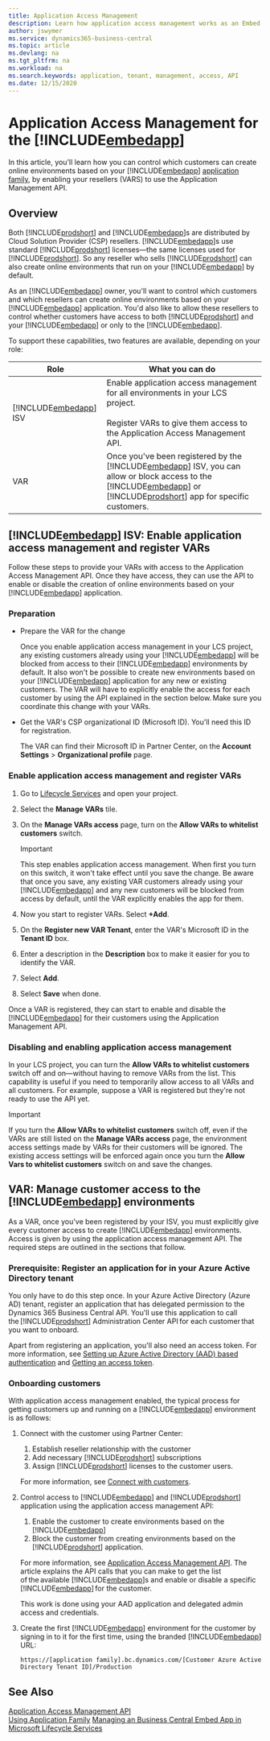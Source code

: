 ```yaml
---
title: Application Access Management
description: Learn how application access management works as an Embed App ISV and VAR.
author: jswymer
ms.service: dynamics365-business-central
ms.topic: article
ms.devlang: na
ms.tgt_pltfrm: na
ms.workload: na
ms.search.keywords: application, tenant, management, access, API
ms.date: 12/15/2020
---
```

# Application Access Management for the [!INCLUDE[embedapp](../developer/includes/embedapp.md)]

In this article, you'll learn how you can control which customers can create online environments based on your [!INCLUDE[embedapp](../developer/includes/embedapp.md)] [application family](../deployment/embed-app-using-application-family.md), by enabling your resellers (VARS) to use the Application Management API.

## Overview

Both [!INCLUDE[prodshort](../developer/includes/prodshort.md)] and [!INCLUDE[embedapp](../developer/includes/embedapp.md)]s are distributed by Cloud Solution Provider (CSP) resellers. [!INCLUDE[embedapp](../developer/includes/embedapp.md)]s use standard [!INCLUDE[prodshort](../developer/includes/prodshort.md)] licenses&mdash;the same licenses used for [!INCLUDE[prodshort](../developer/includes/prodshort.md)]. So any reseller who sells [!INCLUDE[prodshort](../developer/includes/prodshort.md)] can also create online environments that run on your [!INCLUDE[embedapp](../developer/includes/embedapp.md)] by default.  

As an [!INCLUDE[embedapp](../developer/includes/embedapp.md)] owner, you'll want to control which customers and which resellers can create online environments based on your [!INCLUDE[embedapp](../developer/includes/embedapp.md)] application. You'd also like to allow these resellers to control whether customers have access to both [!INCLUDE[prodshort](../developer/includes/prodshort.md)] and your [!INCLUDE[embedapp](../developer/includes/embedapp.md)] or only to the [!INCLUDE[embedapp](../developer/includes/embedapp.md)].

To support these capabilities, two features are available, depending on your role:

|Role|What you can do|
|---------|---------------|
|[!INCLUDE[embedapp](../developer/includes/embedapp.md)] ISV |Enable application access management for all environments in your LCS project.<br /><br />Register VARs to give them access to the Application Access Management API.|
|VAR|Once you've been registered by the [!INCLUDE[embedapp](../developer/includes/embedapp.md)] ISV, you can allow or block access to the [!INCLUDE[embedapp](../developer/includes/embedapp.md)] or [!INCLUDE[prodshort](../developer/includes/prodshort.md)] app for specific customers.|

## [!INCLUDE[embedapp](../developer/includes/embedapp.md)] ISV: Enable application access management and register VARs

Follow these steps to provide your VARs with access to the Application Access Management API. Once they have access, they can use the API to enable or disable the creation of online environments based on your [!INCLUDE[embedapp](../developer/includes/embedapp.md)] application.

### Preparation

- Prepare the VAR for the change

    Once you enable application access management in your LCS project, any existing customers already using your [!INCLUDE[embedapp](../developer/includes/embedapp.md)] will be blocked from access to their [!INCLUDE[embedapp](../developer/includes/embedapp.md)] environments by default. It also won't be possible to create new environments based on your [!INCLUDE[embedapp](../developer/includes/embedapp.md)] application for any new or existing customers. The VAR will have to explicitly enable the access for each customer by using the API explained in the section below. Make sure you coordinate this change with your VARs.

- Get the VAR's CSP organizational ID (Microsoft ID). You'll need this ID for registration.

    The VAR can find their Microsoft ID in Partner Center, on the **Account Settings** > **Organizational profile** page.

### Enable application access management and register VARs

1. Go to [Lifecycle Services](https://lcs.dynamics.com/v2) and open your project.
2. Select the **Manage VARs** tile.
3. On the **Manage VARs access** page, turn on the **Allow VARs to whitelist customers** switch.

    > [!IMPORTANT]
    > This step enables application access management. When first you turn on this switch, it won't take effect until you save the change. Be aware that once you save, any existing VAR customers already using your [!INCLUDE[embedapp](../developer/includes/embedapp.md)] and any new customers will be blocked from access by default, until the VAR explicitly enables the app for them.

4. Now you start to register VARs. Select **+Add**.
5. On the **Register new VAR Tenant**, enter the VAR's Microsoft ID in the **Tenant ID** box.
6. Enter a description in the **Description** box to make it easier for you to identify the VAR.
7. Select **Add**.
8. Select **Save** when done.

Once a VAR is registered, they can start to enable and disable the [!INCLUDE[embedapp](../developer/includes/embedapp.md)] for their customers using the Application Management API.

### Disabling and enabling application access management

In your LCS project, you can turn the **Allow VARs to whitelist customers** switch off and on&mdash;without having to remove VARs from the list. This capability is useful if you need to temporarily allow access to all VARs and all customers. For example, suppose a VAR is registered but they're not ready to use the API yet.

> [!IMPORTANT]
> If you turn the **Allow VARs to whitelist customers** switch off, even if the VARs are still listed on the **Manage VARs access** page, the environment access settings made by VARs for their customers will be ignored. The existing access settings will be enforced again once you turn the **Allow Vars to whitelist customers** switch on and save the changes. 

## VAR: Manage customer access to the [!INCLUDE[embedapp](../developer/includes/embedapp.md)] environments

As a VAR, once you've been registered by your ISV, you must explicitly give every customer access to create [!INCLUDE[embedapp](../developer/includes/embedapp.md)] environments. Access is given by using the application access management API. The required steps are outlined in the sections that follow.

### Prerequisite: Register an application for in your Azure Active Directory tenant

You only have to do this step once. In your Azure Active Directory (Azure AD) tenant, register an application that has delegated permission to the Dynamics 365 Business Central API. You'll use this application to call the [!INCLUDE[prodshort](../developer/includes/prodshort.md)] Administration Center API for each customer that you want to onboard.

Apart from registering an application, you'll also need an access token. For more information, see [Setting up Azure Active Directory (AAD) based authentication](../administration/administration-center-api.md#azuread) and [Getting an access token](../administration/administration-center-api.md#getting-an-access-token).

### Onboarding customers

With application access management enabled, the typical process for getting customers up and running on a [!INCLUDE[embedapp](../developer/includes/embedapp.md)] environment is as follows:

1. Connect with the customer using Partner Center:
    1. Establish reseller relationship with the customer
    2. Add necessary [!INCLUDE[prodshort](../developer/includes/prodshort.md)] subscriptions
    3. Assign [!INCLUDE[prodshort](../developer/includes/prodshort.md)] licenses to the customer users.

    For more information, see [Connect with customers](https://docs.microsoft.com/partner-center/connect-with-your-customers?toc=/dynamics365/business-central/dev-itpro/toc.json).

2. Control access to [!INCLUDE[embedapp](../developer/includes/embedapp.md)] and [!INCLUDE[prodshort](../developer/includes/prodshort.md)] application using the application access management API:
    1. Enable the customer to create environments based on the [!INCLUDE[embedapp](../developer/includes/embedapp.md)] 
    2. Block the customer from creating environments based on the [!INCLUDE[prodshort](../developer/includes/prodshort.md)] application.

    For more information, see [Application Access Management API](embed-app-application-access-management-api.md). The article explains the API calls that you can make to get the list of the available [!INCLUDE[embedapp](../developer/includes/embedapp.md)]s and enable or disable a specific [!INCLUDE[embedapp](../developer/includes/embedapp.md)] for the customer.

    This work is done using your AAD application and delegated admin access and credentials.
3. Create the first [!INCLUDE[embedapp](../developer/includes/embedapp.md)] environment for the customer by signing in to it for the first time, using the branded [!INCLUDE[embedapp](../developer/includes/embedapp.md)] URL:

    `https://[application family].bc.dynamics.com/[Customer Azure Active Directory Tenant ID]/Production`

## See Also

[Application Access Management API](embed-app-application-access-management-api.md)  
[Using Application Family](../deployment/embed-app-using-application-family.md)
[Managing an Business Central Embed App in Microsoft Lifecycle Services](../deployment/embed-app-lifecycle-services.md)  
